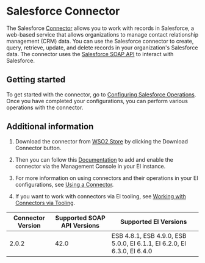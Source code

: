 # Salesforce Connector

The Salesforce [Connector](https://docs.wso2.com/display/EI620/Working+with+Connectors) allows you to work with records in Salesforce, a web-based service that allows organizations to manage contact relationship management (CRM) data. You can use the Salesforce connector to create, query, retrieve, update, and delete records in your organization's Salesforce data. The connector uses the [Salesforce SOAP API](https://developer.salesforce.com/docs/atlas.en-us.api.meta/api/sforce_api_quickstart_intro.htm) to interact with Salesforce.

## Getting started
To get started with the connector, go to [Configuring Salesforce Operations](config.md). Once you have completed your configurations, you can perform various operations with the connector.

## Additional information

1. Download the connector from [WSO2 Store](https://store.wso2.com/store/assets/esbconnector/details/fbb433b5-4d74-4064-84c2-e4b23c531aa2) by clicking the Download Connector button.

2. Then you can follow this [Documentation](https://docs.wso2.com/display/EI640/Working+with+Connectors+via+the+Management+Console) to add and enable the connector via the Management Console in your EI instance.

3. For more information on using connectors and their operations in your EI configurations, see [Using a Connector](https://docs.wso2.com/display/EI640/Using+a+Connector).

4. If you want to work with connectors via EI tooling, see [Working with Connectors via Tooling](https://docs.wso2.com/display/EI640/Working+with+Connectors+via+Tooling).

 | Connector Version | Supported SOAP API Versions | Supported EI Versions |
| ------------- | ------------- | ------------- |
| 2.0.2 | 42.0 | ESB 4.8.1, ESB 4.9.0, ESB 5.0.0, EI 6.1.1, EI 6.2.0, EI 6.3.0, EI 6.4.0 |
